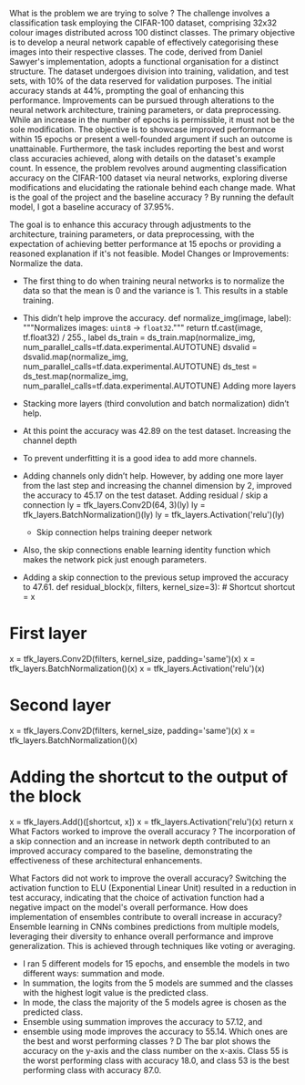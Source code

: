 What is the problem we are trying to solve ?
The challenge involves a classification task employing the CIFAR-100 dataset, comprising 32x32 colour images distributed across 100 distinct classes. The primary objective is to develop a neural network capable of effectively categorising these images into their respective classes.
The code, derived from Daniel Sawyer's implementation, adopts a functional organisation for a distinct structure. The dataset undergoes division into training, validation, and test sets, with 10% of the data reserved for validation purposes. The initial accuracy stands at 44%, prompting the goal of enhancing this performance.
Improvements can be pursued through alterations to the neural network architecture, training parameters, or data preprocessing. While an increase in the number of epochs is permissible, it must not be the sole modification. The objective is to showcase improved performance within 15 epochs or present a well-founded argument if such an outcome is unattainable.
Furthermore, the task includes reporting the best and worst class accuracies achieved, along with details on the dataset's example count.
In essence, the problem revolves around augmenting classification accuracy on the CIFAR-100 dataset via neural networks, exploring diverse modifications and elucidating the rationale behind each change made.
What is the goal of the project and the baseline accuracy ?
By running the default model, I got a baseline accuracy of 37.95%.
 
 The goal is to enhance this accuracy through adjustments to the architecture, training parameters, or data preprocessing, with the expectation of achieving better performance at 15 epochs or providing a reasoned explanation if it's not feasible.
Model Changes or Improvements:
Normalize the data.
- The first thing to do when training neural networks is to normalize the data so that the mean is 0 and the variance is 1. This results in a stable training.
- This didn’t help improve the accuracy.
 def normalize_img(image, label): """Normalizes images: `uint8` -> `float32`.""" return tf.cast(image, tf.float32) / 255., label
 ds_train = ds_train.map(normalize_img, num_parallel_calls=tf.data.experimental.AUTOTUNE)
dsvalid = dsvalid.map(normalize_img, num_parallel_calls=tf.data.experimental.AUTOTUNE)
ds_test = ds_test.map(normalize_img, num_parallel_calls=tf.data.experimental.AUTOTUNE)
Adding more layers
- Stacking more layers (third convolution and batch normalization) didn’t help.
- At this point the accuracy was 42.89 on the test dataset.
Increasing the channel depth
- To prevent underfitting it is a good idea to add more channels.
- Adding channels only didn’t help. However, by adding one more layer from the last step
and increasing the channel dimension by 2, improved the accuracy to 45.17 on the test dataset.
Adding residual / skip a connection
 ly = tfk_layers.Conv2D(64, 3)(ly)
ly = tfk_layers.BatchNormalization()(ly) ly = tfk_layers.Activation('relu')(ly)

  - Skip connection helps training deeper network
- Also, the skip connections enable learning identity function which makes the network pick just enough parameters.
- Adding a skip connection to the previous setup improved the accuracy to 47.61.
 def residual_block(x, filters, kernel_size=3): # Shortcut
shortcut = x
# First layer
x = tfk_layers.Conv2D(filters, kernel_size, padding='same')(x) x = tfk_layers.BatchNormalization()(x)
x = tfk_layers.Activation('relu')(x)
# Second layer
x = tfk_layers.Conv2D(filters, kernel_size, padding='same')(x) x = tfk_layers.BatchNormalization()(x)
# Adding the shortcut to the output of the block
x = tfk_layers.Add()([shortcut, x]) x = tfk_layers.Activation('relu')(x)
return x
What Factors worked to improve the overall accuracy ?
The incorporation of a skip connection and an increase in network depth contributed to an improved accuracy compared to the baseline, demonstrating the effectiveness of these architectural enhancements.

 What Factors did not work to improve the overall accuracy?
Switching the activation function to ELU (Exponential Linear Unit) resulted in a reduction in test accuracy, indicating that the choice of activation function had a negative impact on the model's overall performance.
How does implementation of ensembles contribute to overall increase in accuracy?
Ensemble learning in CNNs combines predictions from multiple models, leveraging their diversity to enhance overall performance and improve generalization. This is achieved through techniques like voting or averaging.
- I ran 5 different models for 15 epochs, and ensemble the models in two different ways: summation and mode.
- In summation, the logits from the 5 models are summed and the classes with the highest logit value is the predicted class.
- In mode, the class the majority of the 5 models agree is chosen as the predicted class.
- Ensemble using summation improves the accuracy to 57.12, and
- ensemble using mode improves the accuracy to 55.14.
Which ones are the best and worst performing classes ?
D
The bar plot shows the accuracy on the y-axis and the class number on the x-axis.
Class 55 is the worst performing class with accuracy 18.0, and class 53 is the best performing class with accuracy 87.0.
 

